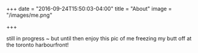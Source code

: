 +++
date = "2016-09-24T15:50:03-04:00"
title = "About"
image = "/images/me.png"

+++

still in progress ~ but until then enjoy this pic of me freezing my butt off at the toronto harbourfront!
